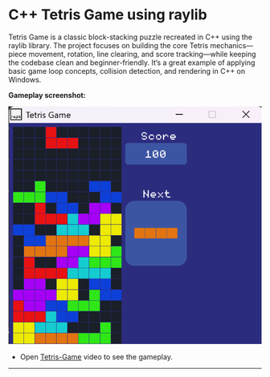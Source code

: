 # C++ Tetris Game using raylib

Tetris Game is a classic block-stacking puzzle recreated in C++ using the raylib library.
The project focuses on building the core Tetris mechanics—piece movement, rotation, line clearing, and score tracking—while keeping the codebase clean and beginner-friendly.
It’s a great example of applying basic game loop concepts, collision detection, and rendering in C++ on Windows.

**Gameplay screenshot:**

![Gameplay Screenshot](tetris.png)

* Open [Tetris-Game](https://youtu.be/2DpLy74EXm4) video to see the gameplay.
---